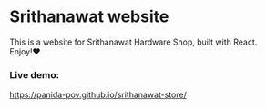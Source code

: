 # Srithanawat website
This is a website for Srithanawat Hardware Shop, built with React. \
Enjoy!❤
### Live demo: 
https://panida-pov.github.io/srithanawat-store/
